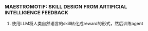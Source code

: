 ### MAESTROMOTIF: SKILL DESIGN FROM ARTIFICIAL INTELLIGENCE FEEDBACK
1. 使用LLM将人类自然语言的skill转化成reward的形式，然后训练agent